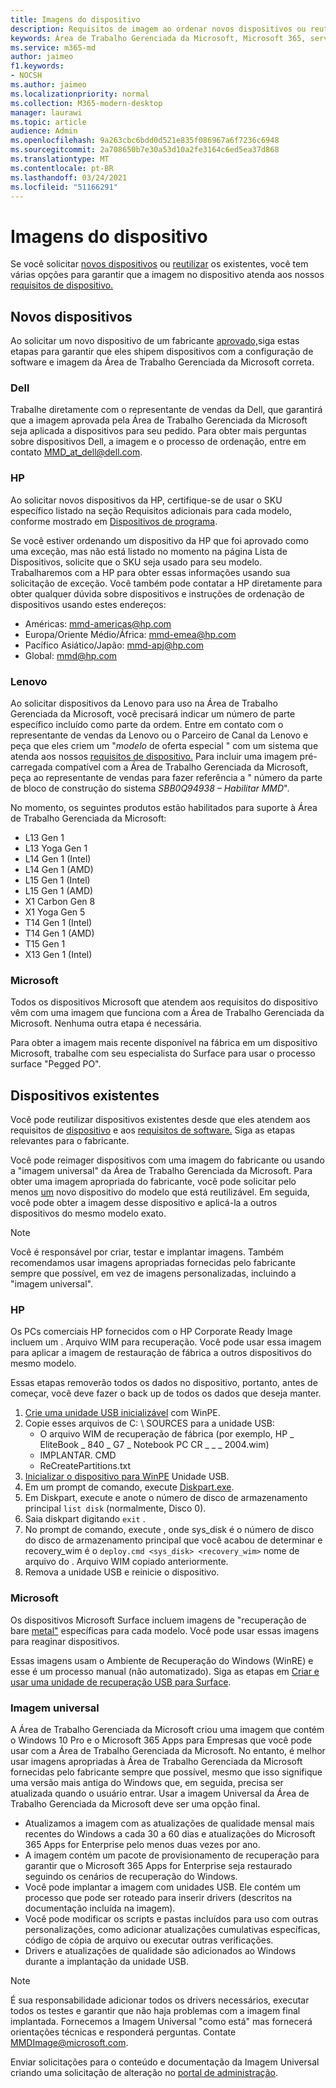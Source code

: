 ```yaml
---
title: Imagens do dispositivo
description: Requisitos de imagem ao ordenar novos dispositivos ou reutilar dispositivos existentes
keywords: Área de Trabalho Gerenciada da Microsoft, Microsoft 365, serviço, documentação
ms.service: m365-md
author: jaimeo
f1.keywords:
- NOCSH
ms.author: jaimeo
ms.localizationpriority: normal
ms.collection: M365-modern-desktop
manager: laurawi
ms.topic: article
audience: Admin
ms.openlocfilehash: 9a263cbc6bdd0d521e835f086967a6f7236c6948
ms.sourcegitcommit: 2a708650b7e30a53d10a2fe3164c6ed5ea37d868
ms.translationtype: MT
ms.contentlocale: pt-BR
ms.lasthandoff: 03/24/2021
ms.locfileid: "51166291"
---
```

# <a name="device-images"></a>Imagens do dispositivo


Se você solicitar [novos dispositivos](#new-devices) ou [reutilizar](#existing-devices) os existentes, você tem várias opções para garantir que a imagem no dispositivo atenda aos nossos [requisitos de dispositivo.](device-requirements.md#check-hardware-requirements)

## <a name="new-devices"></a>Novos dispositivos
Ao solicitar um novo dispositivo de um fabricante [aprovado,](device-requirements.md#minimum-requirements)siga estas etapas para garantir que eles shipem dispositivos com a configuração de software e imagem da Área de Trabalho Gerenciada da Microsoft correta.

### <a name="dell"></a>Dell
Trabalhe diretamente com o representante de vendas da Dell, que garantirá que a imagem aprovada pela Área de Trabalho Gerenciada da Microsoft seja aplicada a dispositivos para seu pedido. Para obter mais perguntas sobre dispositivos Dell, a imagem e o processo de ordenação, entre em contato MMD_at_dell@dell.com.

### <a name="hp"></a>HP 
Ao solicitar novos dispositivos da HP, certifique-se de usar o SKU específico listado na seção Requisitos adicionais para cada modelo, conforme mostrado em [Dispositivos de programa](device-list.md#hp).

Se você estiver ordenando um dispositivo da HP [](customizing.md) que foi aprovado como uma exceção, mas não está listado no momento na página Lista de Dispositivos, solicite que o SKU seja usado para seu modelo. Trabalharemos com a HP para obter essas informações usando sua solicitação de exceção. Você também pode contatar a HP diretamente para obter qualquer dúvida sobre dispositivos e instruções de ordenação de dispositivos usando estes endereços:
 
- Américas: mmd-americas@hp.com
- Europa/Oriente Médio/África: mmd-emea@hp.com
- Pacífico Asiático/Japão: mmd-apj@hp.com
- Global: mmd@hp.com

### <a name="lenovo"></a>Lenovo
Ao solicitar dispositivos da Lenovo para uso na Área de Trabalho Gerenciada da Microsoft, você precisará indicar um número de parte específico incluído como parte da ordem. Entre em contato com o representante de vendas da Lenovo ou o Parceiro de Canal da Lenovo e peça que eles criem um "*modelo* de oferta especial " com um sistema que atenda aos nossos [requisitos de dispositivo.](device-requirements.md#minimum-requirements) Para incluir uma imagem pré-carregada compatível com a Área de Trabalho Gerenciada da Microsoft, peça ao representante de vendas para fazer referência a " número da parte de bloco de construção do sistema *SBB0Q94938 – Habilitar MMD*".

No momento, os seguintes produtos estão habilitados para suporte à Área de Trabalho Gerenciada da Microsoft:

- L13 Gen 1
- L13 Yoga Gen 1
- L14 Gen 1 (Intel)
- L14 Gen 1 (AMD)
- L15 Gen 1 (Intel)
- L15 Gen 1 (AMD)
- X1 Carbon Gen 8
- X1 Yoga Gen 5
- T14 Gen 1 (Intel)
- T14 Gen 1 (AMD)
- T15 Gen 1
- X13 Gen 1 (Intel)


### <a name="microsoft"></a>Microsoft
Todos os dispositivos Microsoft que atendem aos requisitos do dispositivo vêm com uma imagem que funciona com a Área de Trabalho Gerenciada da Microsoft. Nenhuma outra etapa é necessária.

Para obter a imagem mais recente disponível na fábrica em um dispositivo Microsoft, trabalhe com seu especialista do Surface para usar o processo surface "Pegged PO".

## <a name="existing-devices"></a>Dispositivos existentes

Você pode reutilizar dispositivos existentes desde que eles atendem aos requisitos de [dispositivo](device-requirements.md#minimum-requirements) e aos [requisitos de software.](device-requirements.md#installed-software) Siga as etapas relevantes para o fabricante.

Você pode reimager dispositivos com uma imagem do fabricante ou usando a "imagem universal" da Área de Trabalho Gerenciada da Microsoft. Para obter uma imagem apropriada do fabricante, você pode solicitar pelo menos [um](#new-devices) novo dispositivo do modelo que está reutilizável. Em seguida, você pode obter a imagem desse dispositivo e aplicá-la a outros dispositivos do mesmo modelo exato.

> [!NOTE]
> Você é responsável por criar, testar e implantar imagens. Também recomendamos usar imagens apropriadas fornecidas pelo fabricante sempre que possível, em vez de imagens personalizadas, incluindo a "imagem universal".

### <a name="hp"></a>HP

Os PCs comerciais HP fornecidos com o HP Corporate Ready Image incluem um . Arquivo WIM para recuperação. Você pode usar essa imagem para aplicar a imagem de restauração de fábrica a outros dispositivos do mesmo modelo.

Essas etapas removerão todos os dados no dispositivo, portanto, antes de começar, você deve fazer o back up de todos os dados que deseja manter.

1. [Crie uma unidade USB inicializável](https://docs.microsoft.com/windows-hardware/manufacture/desktop/winpe-create-usb-bootable-drive) com WinPE.
2. Copie esses arquivos de C: \\ SOURCES para a unidade USB:
    - O arquivo WIM de recuperação de fábrica (por exemplo, HP \_ EliteBook \_ 840 \_ G7 \_ Notebook PC CR \_ \_ \_ 2004.wim)
    - IMPLANTAR. CMD
    - ReCreatePartitions.txt
3. [Inicializar o dispositivo para WinPE](https://store.hp.com/us/en/tech-takes/how-to-boot-from-usb-drive-on-windows-10-pcs) Unidade USB.
4. Em um prompt de comando, execute [Diskpart.exe](https://docs.microsoft.com/windows-server/administration/windows-commands/diskpart#additional-references).
5. Em Diskpart, execute e anote o número de disco de armazenamento principal `list disk` (normalmente, Disco 0).
6. Saia diskpart digitando `exit` .
7. No prompt de comando, execute , onde sys_disk é o número de disco do disco de armazenamento principal que você acabou de determinar e recovery_wim é o `deploy.cmd <sys_disk> <recovery_wim>` nome de arquivo do .   Arquivo WIM copiado anteriormente.
8. Remova a unidade USB e reinicie o dispositivo.

### <a name="microsoft"></a>Microsoft 

Os dispositivos Microsoft Surface incluem imagens de "recuperação de bare [metal"](https://support.microsoft.com/en-us/surfacerecoveryimage) específicas para cada modelo. Você pode usar essas imagens para reaginar dispositivos.

Essas imagens usam o Ambiente de Recuperação do Windows (WinRE) e esse é um processo manual (não automatizado). Siga as etapas em [Criar e usar uma unidade de recuperação USB para Surface](https://support.microsoft.com/surface/creating-and-using-a-usb-recovery-drive-for-surface-677852e2-ed34-45cb-40ef-398fc7d62c07).


### <a name="universal-image"></a>Imagem universal
A Área de Trabalho Gerenciada da Microsoft criou uma imagem que contém o Windows 10 Pro e o Microsoft 365 Apps para Empresas que você pode usar com a Área de Trabalho Gerenciada da Microsoft. No entanto, é melhor usar imagens apropriadas à Área de Trabalho Gerenciada da Microsoft fornecidas pelo fabricante sempre que possível, mesmo que isso signifique uma versão mais antiga do Windows que, em seguida, precisa ser atualizada quando o usuário entrar. Usar a imagem Universal da Área de Trabalho Gerenciada da Microsoft deve ser uma opção final.

- Atualizamos a imagem com as atualizações de qualidade mensal mais recentes do Windows a cada 30 a 60 dias e atualizações do Microsoft 365 Apps for Enterprise pelo menos duas vezes por ano.
- A imagem contém um pacote de provisionamento de recuperação para garantir que o Microsoft 365 Apps for Enterprise seja restaurado seguindo os cenários de recuperação do Windows.
- Você pode implantar a imagem com unidades USB. Ele contém um processo que pode ser roteado para inserir drivers (descritos na documentação incluída na imagem).
- Você pode modificar os scripts e pastas incluídos para uso com outras personalizações, como adicionar atualizações cumulativas específicas, código de cópia de arquivo ou executar outras verificações.
- Drivers e atualizações de qualidade são adicionados ao Windows durante a implantação da unidade USB.

> [!NOTE]
> É sua responsabilidade adicionar todos os drivers necessários, executar todos os testes e garantir que não haja problemas com a imagem final implantada. Fornecemos a Imagem Universal "como está" mas fornecerá orientações técnicas e responderá perguntas. Contate MMDImage@microsoft.com.

Enviar solicitações para o conteúdo e documentação da Imagem Universal criando uma solicitação de alteração no [portal de administração](../get-started/access-admin-portal.md).


